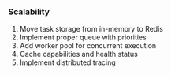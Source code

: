 ### Scalability

1. Move task storage from in-memory to Redis
2. Implement proper queue with priorities
3. Add worker pool for concurrent execution
4. Cache capabilities and health status
5. Implement distributed tracing

